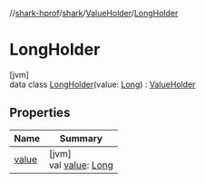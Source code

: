 //[shark-hprof](../../../../index.md)/[shark](../../index.md)/[ValueHolder](../index.md)/[LongHolder](index.md)

# LongHolder

[jvm]\
data class [LongHolder](index.md)(value: [Long](https://kotlinlang.org/api/latest/jvm/stdlib/kotlin/-long/index.html)) : [ValueHolder](../index.md)

## Properties

| Name | Summary |
|---|---|
| [value](value.md) | [jvm]<br>val [value](value.md): [Long](https://kotlinlang.org/api/latest/jvm/stdlib/kotlin/-long/index.html) |

